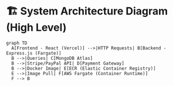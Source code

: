 # 🏗️ System Architecture Diagram (High Level)

```mermaid
graph TD
  A[Frontend - React (Vercel)] -->|HTTP Requests| B[Backend - Express.js (Fargate)]
  B -->|Queries| C[MongoDB Atlas]
  B -->|Stripe/PayPal API| D[Payment Gateway]
  B -->|Docker Image| E[ECR (Elastic Container Registry)]
  E -->|Image Pull| F[AWS Fargate (Container Runtime)]
  F --> B

